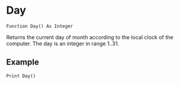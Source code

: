 <!--time-->
Day
===

```eppabasic
Function Day() As Integer
```

Returns the current day of month according to the local clock of the computer.
The day is an integer in range 1..31.

Example
---------
```eppabasic
Print Day()
```
